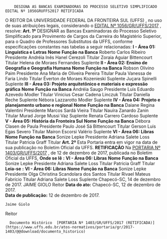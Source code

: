         DESIGNA AS BANCAS EXAMINADORAS DO PROCESSO SELETIVO SIMPLIFICADO EDITAL Nº 1056GRUFFS2017 RETIFICADA  

 O REITOR DA UNIVERSIDADE FEDERAL DA FRONTEIRA SUL (UFFS) , no uso de suas atribuições legais, considerando o [EDITAL Nº 1056/GR/UFFS/2017](https://www.uffs.edu.br/atos-normativos/edital/gr/2017-1056)  , resolve:   **Art. 1º** DESIGNAR as Bancas Examinadoras do Processo Seletivo Simplificado para Provimento de Cargos da Carreira do Magistério Superior, para o Quadro de Professores Substitutos da UFFS, conforme especificações constantes nas tabelas a seguir relacionadas: **I - Área 01: Linguística e Letras**      **Nome**    **Função na Banca**      Roberto Carlos Ribeiro   Presidente     Andréia Inês Hanel Cerezoli   Titular     Zoraia Aguiar Bittencourt   Titular     Helena de Moraes Fernandes   Suplente       **II - Área 02: Ensino de Geografia e Geografia Humana**      **Nome**    **Função na Banca**      Robson Olivino Paim   Presidente     Ana Maria de Oliveira Pereira   Titular     Paula Vanessa de Faria Lindo   Titular     Éverton de Moraes Kozenieski   Suplente     Juçara Spinelli   Suplente       **III - Área 03: Projeto arquitetônico e materiais e expressão gráfica**      **Nome**    **Função na Banca**      Andréia Saugo   Presidente     Luis Eduardo Azevedo Modler   Titular     Vinicius Cesar Cadena Linczuk   Titular     Daniella Reche   Suplente     Nébora Lazzarotto Modler   Suplente       **IV - Área 04: Projeto e planejamento urbano e regional**      **Nome**    **Função na Banca**      Daiane Regina Valentini   Presidente     Marcos Sardá Vieira   Titular     Nauíra Zanardo Zanin   Titular     Murad Jorge Mussi Vaz   Suplente     Renata Carrero Cardoso   Suplente       **V - Área 05: História da Fronteira Sul**      **Nome**    **Função na Banca**      Débora Clasen de Paula   Presidente     Paulo José Sá Bittencourt   Titular     Gerson Luis Egas Severo   Titular     Mairon Escorsi Valério   Suplente       **VI - Área 06: Libras**      **Nome**    **Função na Banca**      Sonize Lepke   Presidente     Adriana Salete Loss   Titular     Patricia Graff   Titular       **Art. 2º** Esta Portaria entra em vigor na data de sua publicação no Boletim Oficial da UFFS.   **RETIFICAÇÃO**    Na [PORTARIA Nº 1403/GR/UFFS/2017](https://www.uffs.edu.br/atos-normativos/portaria/gr/2017-1403)  , de 12 de dezembro de 2017, publicada no Boletim Oficial da UFFS,   **Onde se lê**  **:**  **VI - Área 06: Libras**      **Nome**    **Função na Banca**      Sonize Lepke   Presidente     Adriana Salete Loss   Titular     Patricia Graff   Titular       **Leia-se**  **:**  **VI - Área 06: Libras**      **Nome**    **Função na Banca**      Sonize Lepke   Presidente     Olga Christina Scandolara dos Santos   Titular     Rivael Mateus Fabrício   Titular     Adriana Salete Loss   Suplente       Chapecó-SC, 14 de dezembro de 2017.   JAIME GIOLO Reitor    **Data do ato:** Chapecó-SC, 12 de dezembro de 2017.   
 **Data de publicação:**  12 de dezembro de 2017. 

    Jaime Giolo   
 Reitor 

      Documento Histórico  [PORTARIA Nº 1403/GR/UFFS/2017 (RETIFICADA)](https://www.uffs.edu.br/atos-normativos/portaria/gr/2017-1403/@@download/documento_historico)     
      
